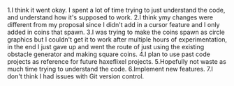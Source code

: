 1.I think it went okay. I spent a lot of time trying to just understand the code, and understand how it's supposed to work.
2.I think ymy changes were different from my proposal since I didn't add in a cursor feature and I only added in coins that spawn.
3.I was trying to make the coins spawn as circle graphics but I couldn't get it to work after multiple hours of experimentation, in the end I just gave up and went the route of just using the existing obstacle generator and making square coins.
4.I plan to use past code projects as reference for future haxeflixel projects.
5.Hopefully not waste as much time trying to understand the code.
6.Implement new features.
7.I don't think I had issues with Git version control.